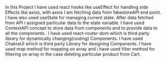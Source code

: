 In this Project I have used react hooks like useEffect for handling side Effects like axios, with axios I am fetching data from fakestoreAPI end point.
I have also used useState for managing current state. After data fetched from API i assigned particular data to the state variable.
I have used ContextAPI concept to store data from components and to provide data to all the components .
I have used react-router-dom which is third party library for dynamically changing(routing) Components.
I have used ChakraUI which is third party Library for designing Components.
I have used map method for mapping on array and i have used filter method for filtering on array in the case deleting particular product from Cart.
